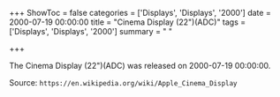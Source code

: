 +++
ShowToc = false
categories = ['Displays', 'Displays', '2000']
date = 2000-07-19 00:00:00
title = "Cinema Display (22\")(ADC)"
tags = ['Displays', 'Displays', '2000']
summary = " "

+++

The Cinema Display (22")(ADC) was released on 2000-07-19 00:00:00.

Source: `https://en.wikipedia.org/wiki/Apple_Cinema_Display`


